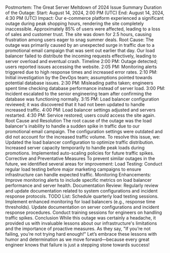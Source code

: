 Postmortem: The Great Server Meltdown of 2024
Issue Summary
Duration of the Outage:
Start: August 14, 2024, 2:00 PM (UTC)
End: August 14, 2024, 4:30 PM (UTC)
Impact:
Our e-commerce platform experienced a significant outage during peak shopping hours, rendering the site completely inaccessible. Approximately 85% of users were affected, leading to a loss of sales and customer trust. The site was down for 2.5 hours, causing frustration among users eager to snag summer deals.
Root Cause:
The outage was primarily caused by an unexpected surge in traffic due to a promotional email campaign that was sent out earlier that day. Our load balancer failed to distribute the incoming requests effectively, leading to server overload and eventual crash.
Timeline
2:00 PM: Outage detected; users reported issues accessing the website.
2:05 PM: Monitoring alerts triggered due to high response times and increased error rates.
2:10 PM: Initial investigation by the DevOps team; assumptions pointed towards potential database issues.
2:30 PM: Misleading paths taken; engineers spent time checking database performance instead of server load.
3:00 PM: Incident escalated to the senior engineering team after confirming the database was functioning normally.
3:15 PM: Load balancer configuration reviewed; it was discovered that it had not been updated to handle increased traffic.
4:00 PM: Load balancer settings adjusted and servers restarted.
4:30 PM: Service restored; users could access the site again.
Root Cause and Resolution
The root cause of the outage was the load balancer's inability to handle a sudden spike in traffic due to our promotional email campaign. The configuration settings were outdated and did not account for the increased traffic volume.
To resolve this issue, we:
Updated the load balancer configuration to optimize traffic distribution.
Increased server capacity temporarily to handle peak loads during promotions.
Implemented auto-scaling policies for future traffic spikes.
Corrective and Preventative Measures
To prevent similar outages in the future, we identified several areas for improvement:
Load Testing: Conduct regular load testing before major marketing campaigns to ensure infrastructure can handle expected traffic.
Monitoring Enhancements: Improve monitoring alerts to include specific metrics on load balancer performance and server health.
Documentation Review: Regularly review and update documentation related to system configurations and incident response protocols.
TODO List:
 Schedule quarterly load testing sessions.
 Implement enhanced monitoring for load balancers (e.g., response time thresholds).
 Update documentation on server configurations and incident response procedures.
 Conduct training sessions for engineers on handling traffic spikes.
Conclusion
While this outage was certainly a headache, it provided us with invaluable lessons about our infrastructure's limitations and the importance of proactive measures. As they say, "If you’re not failing, you’re not trying hard enough!" Let’s embrace these lessons with humor and determination as we move forward—because every great engineer knows that failure is just a stepping stone towards success!
